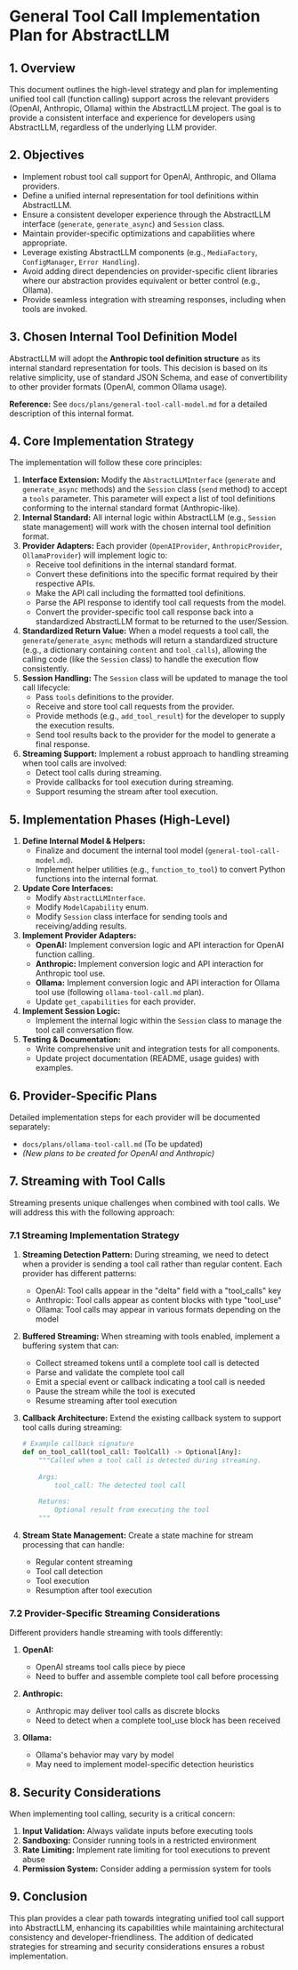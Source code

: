 # General Tool Call Implementation Plan for AbstractLLM

## 1. Overview

This document outlines the high-level strategy and plan for implementing unified tool call (function calling) support across the relevant providers (OpenAI, Anthropic, Ollama) within the AbstractLLM project. The goal is to provide a consistent interface and experience for developers using AbstractLLM, regardless of the underlying LLM provider.

## 2. Objectives

- Implement robust tool call support for OpenAI, Anthropic, and Ollama providers.
- Define a unified internal representation for tool definitions within AbstractLLM.
- Ensure a consistent developer experience through the AbstractLLM interface (`generate`, `generate_async`) and `Session` class.
- Maintain provider-specific optimizations and capabilities where appropriate.
- Leverage existing AbstractLLM components (e.g., `MediaFactory`, `ConfigManager`, `Error Handling`).
- Avoid adding direct dependencies on provider-specific client libraries where our abstraction provides equivalent or better control (e.g., Ollama).
- Provide seamless integration with streaming responses, including when tools are invoked.

## 3. Chosen Internal Tool Definition Model

AbstractLLM will adopt the **Anthropic tool definition structure** as its internal standard representation for tools. This decision is based on its relative simplicity, use of standard JSON Schema, and ease of convertibility to other provider formats (OpenAI, common Ollama usage).

**Reference:** See `docs/plans/general-tool-call-model.md` for a detailed description of this internal format.

## 4. Core Implementation Strategy

The implementation will follow these core principles:

1.  **Interface Extension:** Modify the `AbstractLLMInterface` (`generate` and `generate_async` methods) and the `Session` class (`send` method) to accept a `tools` parameter. This parameter will expect a list of tool definitions conforming to the internal standard format (Anthropic-like).
2.  **Internal Standard:** All internal logic within AbstractLLM (e.g., `Session` state management) will work with the chosen internal tool definition format.
3.  **Provider Adapters:** Each provider (`OpenAIProvider`, `AnthropicProvider`, `OllamaProvider`) will implement logic to:
    *   Receive tool definitions in the internal standard format.
    *   Convert these definitions into the specific format required by their respective APIs.
    *   Make the API call including the formatted tool definitions.
    *   Parse the API response to identify tool call requests from the model.
    *   Convert the provider-specific tool call response back into a standardized AbstractLLM format to be returned to the user/Session.
4.  **Standardized Return Value:** When a model requests a tool call, the `generate`/`generate_async` methods will return a standardized structure (e.g., a dictionary containing `content` and `tool_calls`), allowing the calling code (like the `Session` class) to handle the execution flow consistently.
5.  **Session Handling:** The `Session` class will be updated to manage the tool call lifecycle:
    *   Pass `tools` definitions to the provider.
    *   Receive and store tool call requests from the provider.
    *   Provide methods (e.g., `add_tool_result`) for the developer to supply the execution results.
    *   Send tool results back to the provider for the model to generate a final response.
6.  **Streaming Support:** Implement a robust approach to handling streaming when tool calls are involved:
    *   Detect tool calls during streaming.
    *   Provide callbacks for tool execution during streaming.
    *   Support resuming the stream after tool execution.

## 5. Implementation Phases (High-Level)

1.  **Define Internal Model & Helpers:**
    *   Finalize and document the internal tool model (`general-tool-call-model.md`).
    *   Implement helper utilities (e.g., `function_to_tool`) to convert Python functions into the internal format.
2.  **Update Core Interfaces:**
    *   Modify `AbstractLLMInterface`.
    *   Modify `ModelCapability` enum.
    *   Modify `Session` class interface for sending tools and receiving/adding results.
3.  **Implement Provider Adapters:**
    *   **OpenAI:** Implement conversion logic and API interaction for OpenAI function calling.
    *   **Anthropic:** Implement conversion logic and API interaction for Anthropic tool use.
    *   **Ollama:** Implement conversion logic and API interaction for Ollama tool use (following `ollama-tool-call.md` plan).
    *   Update `get_capabilities` for each provider.
4.  **Implement Session Logic:**
    *   Implement the internal logic within the `Session` class to manage the tool call conversation flow.
5.  **Testing & Documentation:**
    *   Write comprehensive unit and integration tests for all components.
    *   Update project documentation (README, usage guides) with examples.

## 6. Provider-Specific Plans

Detailed implementation steps for each provider will be documented separately:

-   `docs/plans/ollama-tool-call.md` (To be updated)
-   *(New plans to be created for OpenAI and Anthropic)*

## 7. Streaming with Tool Calls

Streaming presents unique challenges when combined with tool calls. We will address this with the following approach:

### 7.1 Streaming Implementation Strategy

1. **Streaming Detection Pattern:** During streaming, we need to detect when a provider is sending a tool call rather than regular content. Each provider has different patterns:
   - OpenAI: Tool calls appear in the "delta" field with a "tool_calls" key
   - Anthropic: Tool calls appear as content blocks with type "tool_use"
   - Ollama: Tool calls may appear in various formats depending on the model

2. **Buffered Streaming:** When streaming with tools enabled, implement a buffering system that can:
   - Collect streamed tokens until a complete tool call is detected
   - Parse and validate the complete tool call
   - Emit a special event or callback indicating a tool call is needed
   - Pause the stream while the tool is executed
   - Resume streaming after tool execution

3. **Callback Architecture:** Extend the existing callback system to support tool calls during streaming:
   ```python
   # Example callback signature
   def on_tool_call(tool_call: ToolCall) -> Optional[Any]:
       """Called when a tool call is detected during streaming.
       
       Args:
           tool_call: The detected tool call
           
       Returns:
           Optional result from executing the tool
       """
   ```

4. **Stream State Management:** Create a state machine for stream processing that can handle:
   - Regular content streaming
   - Tool call detection
   - Tool execution
   - Resumption after tool execution

### 7.2 Provider-Specific Streaming Considerations

Different providers handle streaming with tools differently:

1. **OpenAI:**
   - OpenAI streams tool calls piece by piece
   - Need to buffer and assemble complete tool call before processing

2. **Anthropic:**
   - Anthropic may deliver tool calls as discrete blocks
   - Need to detect when a complete tool_use block has been received

3. **Ollama:**
   - Ollama's behavior may vary by model
   - May need to implement model-specific detection heuristics

## 8. Security Considerations

When implementing tool calling, security is a critical concern:

1. **Input Validation:** Always validate inputs before executing tools
2. **Sandboxing:** Consider running tools in a restricted environment
3. **Rate Limiting:** Implement rate limiting for tool executions to prevent abuse
4. **Permission System:** Consider adding a permission system for tools

## 9. Conclusion

This plan provides a clear path towards integrating unified tool call support into AbstractLLM, enhancing its capabilities while maintaining architectural consistency and developer-friendliness. The addition of dedicated strategies for streaming and security considerations ensures a robust implementation. 